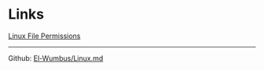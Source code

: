 # Links

[Linux File Permissions](https://el-wumbus.github.io/Linux.md/doc/LinuxFilePermissions)

---

Github: [El-Wumbus/Linux.md](https://github.com/El-Wumbus/Linux.md)